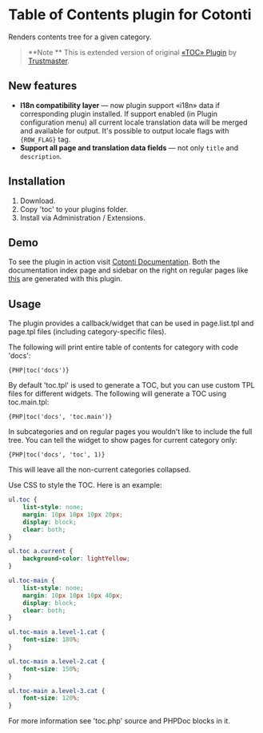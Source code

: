 # Table of Contents plugin for Cotonti

Renders contents tree for a given category.

> **Note ** This is extended version of original [«TOC» Plugin](https://github.com/trustmaster/cot-toc) by [Trustmaster](https://github.com/trustmaster).

## New features

* **I18n compatibility layer** — now plugin support «i18n» data if corresponding plugin installed. If support enabled (in Plugin configuration menu) all current locale translation data will be merged and available for output. It's possible to output locale flags with `{ROW_FLAG}` tag.
* **Support all page and translation data fields** — not only `title` and `description`.

## Installation

1. Download.
2. Copy 'toc' to your plugins folder.
3. Install via Administration / Extensions.

## Demo

To see the plugin in action visit [Cotonti Documentation](http://www.cotonti.com/docs/). Both the documentation index page and sidebar on the right on regular pages like [this](http://www.cotonti.com/docs/ext/extensions/extdevguide) are generated with this plugin.

## Usage

The plugin provides a callback/widget that can be used in page.list.tpl and page.tpl files (including category-specific files).

The following will print entire table of contents for category with code 'docs':

```
{PHP|toc('docs')}
```

By default 'toc.tpl' is used to generate a TOC, but you can use custom TPL files for different widgets. The following will generate a TOC using toc.main.tpl:

```
{PHP|toc('docs', 'toc.main')}
```

In subcategories and on regular pages you wouldn't like to include the full tree. You can tell the widget to show pages for current category only:

```
{PHP|toc('docs', 'toc', 1)}
```

This will leave all the non-current categories collapsed.

Use CSS to style the TOC. Here is an example:

```css
ul.toc {
	list-style: none;
	margin: 10px 10px 10px 20px;
	display: block;
	clear: both;
}

ul.toc a.current {
	background-color: lightYellow;
}

ul.toc-main {
	list-style: none;
	margin: 10px 10px 10px 40px;
	display: block;
	clear: both;
}

ul.toc-main a.level-1.cat {
	font-size: 180%;
}

ul.toc-main a.level-2.cat {
	font-size: 150%;
}

ul.toc-main a.level-3.cat {
	font-size: 120%;
}
```

For more information see 'toc.php' source and PHPDoc blocks in it.
